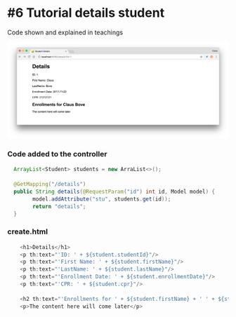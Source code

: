 # #6 Tutorial details student
Code shown and explained in teachings   

<img src="/img/details.png" width="600px" />

### Code added to the controller
````java 
  ArrayList<Student> students = new ArraList<>();
  
  @GetMapping("/details")
  public String details(@RequestParam("id") int id, Model model) {
        model.addAttribute("stu", students.get(id));
        return "details";
  }
````   
### create.html
````java    
    <h1>Details</h1>
    <p th:text="'ID: ' + ${student.studentId}"/>
    <p th:text="'First Name: ' + ${student.firstName}"/>
    <p th:text="'LastName: ' + ${student.lastName}"/>
    <p th:text="'Enrollment Date: ' + ${student.enrollmentDate}"/>
    <p th:text="'CPR: ' + ${student.cpr}"/>

    <h2 th:text="'Enrollments for ' + ${student.firstName} + ' ' + ${student.lastName}"></h2>
    <p>The content here will come later</p>
```` 
